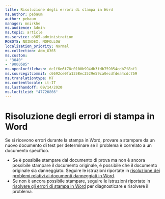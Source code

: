 ```yaml
---
title: Risoluzione degli errori di stampa in Word
ms.author: pebaum
author: pebaum
manager: mnirkhe
ms.audience: Admin
ms.topic: article
ms.service: o365-administration
ROBOTS: NOINDEX, NOFOLLOW
localization_priority: Normal
ms.collection: Adm_O365
ms.custom:
- "3040"
- "9000585"
ms.openlocfilehash: de1f6e6f78c0100b994db3fdb759054cdb7f8bf1
ms.sourcegitcommit: c6692ce0fa1358ec3529e59ca0ecdfdea4cdc759
ms.translationtype: MT
ms.contentlocale: it-IT
ms.lasthandoff: 09/14/2020
ms.locfileid: "47720866"
---
```

# <a name="resolving-print-failures-in-word"></a>Risoluzione degli errori di stampa in Word

Se si ricevono errori durante la stampa in Word, provare a stampare da un nuovo documento di test per determinare se il problema è correlato a un documento specifico.

- Se è possibile stampare dal documento di prova ma non è ancora possibile stampare il documento originale, è possibile che il documento originale sia danneggiato. Seguire le istruzioni riportate in [risoluzione dei problemi relativi ai documenti danneggiati in Word](https://docs.microsoft.com/office/troubleshoot/word/damaged-documents-in-word#update-microsoft-office-and-windows).
- Se non è ancora possibile stampare, seguire le istruzioni riportate in [risolvere gli errori di stampa in Word](https://docs.microsoft.com/office/troubleshoot/word/print-failures-in-word) per diagnosticare e risolvere il problema.